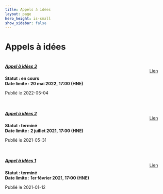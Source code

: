 ```yaml
---
title: Appels à idées
layout: page
hero_height: is-small
show_sidebar: false
---
```


# Appels à idées


<div class="card" style="overflow: hidden">
    <div class="card-content" style="margin-bottom: 6em">
        <div style="float: left">
            <a href="/appels/appel-3?"><h5>Appel à idées 3</h5></a>
            <p>
                <b>Statut : en cours<br/> Date limite : 20 mai 2022, 17:00 (HNE)</b>
            </p>
            <p>Publié le 2022-05-04</p>
        </div>
        <div style="float: right; margin-top: 2.5em">
            <a href="/appels/appel-3?" class="button">Lien</a>
        </div>
        <br>
    </div>
</div>

<br>

<div class="card" style="overflow: hidden">
    <div class="card-content" style="margin-bottom: 6em">
        <div style="float: left">
            <a href="/appels/appel-2?"><h5>Appel à idées 2</h5></a>
            <p>
                <b>Statut : terminé<br/> Date limite : 2 juillet 2021, 17:00 (HNE)</b>
            </p>
            <p>Publié le 2021-05-31</p>
        </div>
        <div style="float: right; margin-top: 2.5em">
            <a href="/appels/appel-2?" class="button">Lien</a>
        </div>
        <br>
    </div>
</div>

<br>

<div class="card" style="overflow: hidden">
    <div class="card-content" style="margin-bottom: 6em">
        <div style="float: left">
            <a href="/appels/appel-1?"><h5>Appel à idées 1</h5></a>
            <p>
                <b>Statut : terminé<br/> Date limite : 1er février 2021, 17:00 (HNE)</b>
            </p>
            <p>Publié le 2021-01-12</p>
        </div>
        <div style="float: right; margin-top: 2.5em">
            <a href="/appels/appel-1?" class="button">Lien</a>
        </div>
        <br>
    </div>
</div>
